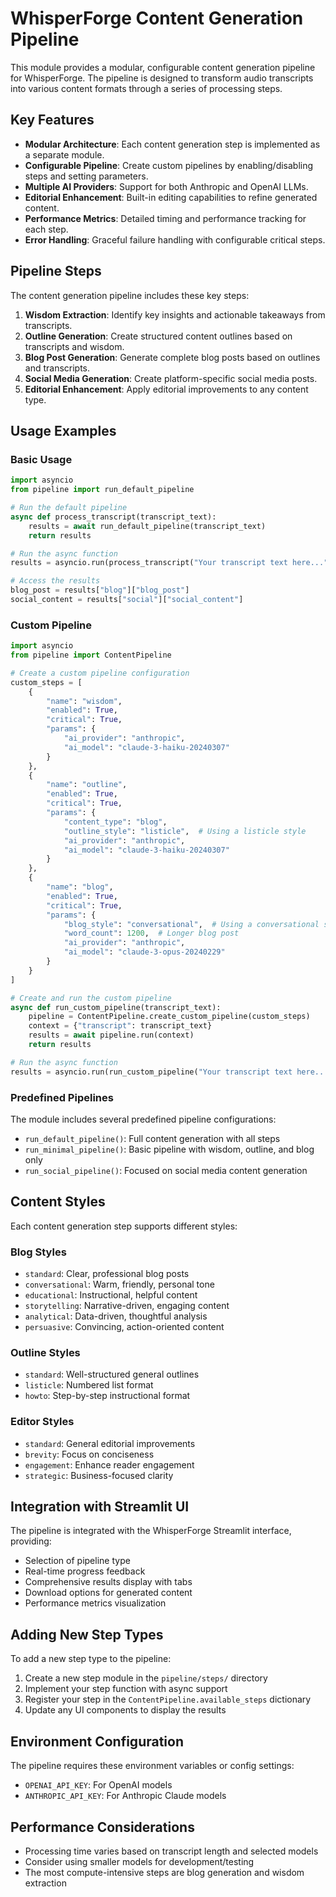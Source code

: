# WhisperForge Content Generation Pipeline

This module provides a modular, configurable content generation pipeline for WhisperForge. The pipeline is designed to transform audio transcripts into various content formats through a series of processing steps.

## Key Features

- **Modular Architecture**: Each content generation step is implemented as a separate module.
- **Configurable Pipeline**: Create custom pipelines by enabling/disabling steps and setting parameters.
- **Multiple AI Providers**: Support for both Anthropic and OpenAI LLMs.
- **Editorial Enhancement**: Built-in editing capabilities to refine generated content.
- **Performance Metrics**: Detailed timing and performance tracking for each step.
- **Error Handling**: Graceful failure handling with configurable critical steps.

## Pipeline Steps

The content generation pipeline includes these key steps:

1. **Wisdom Extraction**: Identify key insights and actionable takeaways from transcripts.
2. **Outline Generation**: Create structured content outlines based on transcripts and wisdom.
3. **Blog Post Generation**: Generate complete blog posts based on outlines and transcripts.
4. **Social Media Generation**: Create platform-specific social media posts.
5. **Editorial Enhancement**: Apply editorial improvements to any content type.

## Usage Examples

### Basic Usage

```python
import asyncio
from pipeline import run_default_pipeline

# Run the default pipeline
async def process_transcript(transcript_text):
    results = await run_default_pipeline(transcript_text)
    return results

# Run the async function
results = asyncio.run(process_transcript("Your transcript text here..."))

# Access the results
blog_post = results["blog"]["blog_post"]
social_content = results["social"]["social_content"]
```

### Custom Pipeline

```python
import asyncio
from pipeline import ContentPipeline

# Create a custom pipeline configuration
custom_steps = [
    {
        "name": "wisdom",
        "enabled": True,
        "critical": True,
        "params": {
            "ai_provider": "anthropic",
            "ai_model": "claude-3-haiku-20240307"
        }
    },
    {
        "name": "outline",
        "enabled": True,
        "critical": True,
        "params": {
            "content_type": "blog",
            "outline_style": "listicle",  # Using a listicle style
            "ai_provider": "anthropic",
            "ai_model": "claude-3-haiku-20240307"
        }
    },
    {
        "name": "blog",
        "enabled": True,
        "critical": True,
        "params": {
            "blog_style": "conversational",  # Using a conversational style
            "word_count": 1200,  # Longer blog post
            "ai_provider": "anthropic",
            "ai_model": "claude-3-opus-20240229"
        }
    }
]

# Create and run the custom pipeline
async def run_custom_pipeline(transcript_text):
    pipeline = ContentPipeline.create_custom_pipeline(custom_steps)
    context = {"transcript": transcript_text}
    results = await pipeline.run(context)
    return results

# Run the async function
results = asyncio.run(run_custom_pipeline("Your transcript text here..."))
```

### Predefined Pipelines

The module includes several predefined pipeline configurations:

- `run_default_pipeline()`: Full content generation with all steps
- `run_minimal_pipeline()`: Basic pipeline with wisdom, outline, and blog only
- `run_social_pipeline()`: Focused on social media content generation

## Content Styles

Each content generation step supports different styles:

### Blog Styles
- `standard`: Clear, professional blog posts
- `conversational`: Warm, friendly, personal tone
- `educational`: Instructional, helpful content
- `storytelling`: Narrative-driven, engaging content
- `analytical`: Data-driven, thoughtful analysis
- `persuasive`: Convincing, action-oriented content

### Outline Styles
- `standard`: Well-structured general outlines
- `listicle`: Numbered list format
- `howto`: Step-by-step instructional format

### Editor Styles
- `standard`: General editorial improvements
- `brevity`: Focus on conciseness
- `engagement`: Enhance reader engagement
- `strategic`: Business-focused clarity

## Integration with Streamlit UI

The pipeline is integrated with the WhisperForge Streamlit interface, providing:

- Selection of pipeline type
- Real-time progress feedback
- Comprehensive results display with tabs
- Download options for generated content
- Performance metrics visualization

## Adding New Step Types

To add a new step type to the pipeline:

1. Create a new step module in the `pipeline/steps/` directory
2. Implement your step function with async support 
3. Register your step in the `ContentPipeline.available_steps` dictionary
4. Update any UI components to display the results

## Environment Configuration

The pipeline requires these environment variables or config settings:

- `OPENAI_API_KEY`: For OpenAI models
- `ANTHROPIC_API_KEY`: For Anthropic Claude models

## Performance Considerations

- Processing time varies based on transcript length and selected models
- Consider using smaller models for development/testing
- The most compute-intensive steps are blog generation and wisdom extraction 
